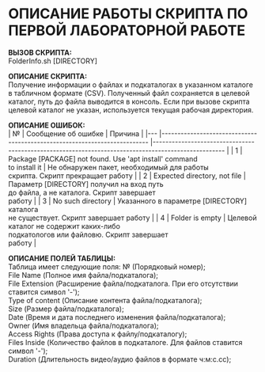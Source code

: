 # ОПИСАНИЕ РАБОТЫ СКРИПТА ПО ПЕРВОЙ ЛАБОРАТОРНОЙ РАБОТЕ  
**ВЫЗОВ СКРИПТА:**  
FolderInfo.sh [DIRECTORY]  

**ОПИСАНИЕ СКРИПТА:**  
Получение информации о файлах и подкаталогах в указанном каталоге в табличном формате (CSV). Полученный файл сохраняется в целевой каталог, путь до файла выводится в консоль. Если при вызове скрипта целевой каталог не указан, используется текущая рабочая директория.

**ОПИСАНИЕ ОШИБОК:**  
| № 	| Сообщение об ошибке                                                      	| Причина                                                                                            	|
|---	|--------------------------------------------------------------------------	|----------------------------------------------------------------------------------------------------	|
| 1 	| Package [PACKAGE] not found. Use 'apt install' command <br>to install it 	| Не обнаружен пакет, необходимый для работы<br>скрипта. Скрипт прекращает работу                    	|
| 2 	| Expected directory, not file                                             	| Параметр [DIRECTORY] получил на вход путь <br>до файла, а не каталога. Скрипт завершает <br>работу 	|
| 3 	| No such directory                                                        	| Указанного в параметре [DIRECTORY] каталога <br>не существует. Скрипт завершает работу             	|
| 4 	| Folder is empty                                                          	| Целевой каталог не содержит каких-либо <br>подкатологов или файловю. Скрипт завершает <br>работу   	|

**ОПИСАНИЕ ПОЛЕЙ ТАБЛИЦЫ:**  
Таблица имеет следующие поля: № (Порядковый номер);  
 		  		                       File Name (Полное имя файла/подкаталога);  
 		  		                       File Extension (Расширение файла/подкаталога. При его отсутствии ставится символ '-');  
 		  		                       Type of content (Описание контента файла/подкаталога);  
 		  		                       Size (Размер файла/подкаталога);  
 		  		                       Date (Время и дата последнего изменения файла/подкаталога);  
 		  		                       Owner (Имя владельца файла/подкаталога);  
 		  		                       Access Rights (Права доступа к файлу/подкаталогу);  
 		  		                       Files Inside (Количество файлов в подкаталоге. Для файлов ставится символ '-');  
 		  		                       Duration (Длительность видео/аудио файлов в формате ч:м:с.сс);  
